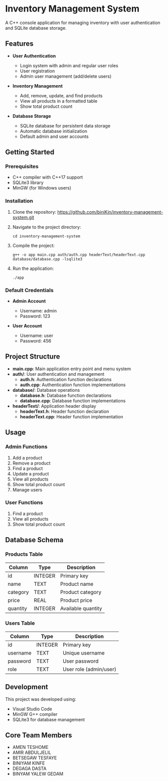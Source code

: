 # Inventory Management System

A C++ console application for managing inventory with user authentication and SQLite database storage.

## Features

- **User Authentication**
  - Login system with admin and regular user roles
  - User registration
  - Admin user management (add/delete users)

- **Inventory Management**
  - Add, remove, update, and find products
  - View all products in a formatted table
  - Show total product count

- **Database Storage**
  - SQLite database for persistent data storage
  - Automatic database initialization
  - Default admin and user accounts

## Getting Started

### Prerequisites

- C++ compiler with C++17 support
- SQLite3 library
- MinGW (for Windows users)

### Installation

1. Clone the repository:
  https://github.com/biniKin/inventory-management-system.git

2. Navigate to the project directory:
   ```
   cd inventory-management-system
   ```

3. Compile the project:
   ```
   g++ -o app main.cpp auth/auth.cpp headerText/headerText.cpp database/database.cpp -lsqlite3
   ```

4. Run the application:
   ```
   ./app
   ```

### Default Credentials

- **Admin Account**
  - Username: admin
  - Password: 123

- **User Account**
  - Username: user
  - Password: 456

## Project Structure

- **main.cpp**: Main application entry point and menu system
- **auth/**: User authentication and management
  - **auth.h**: Authentication function declarations
  - **auth.cpp**: Authentication function implementations
- **database/**: Database operations
  - **database.h**: Database function declarations
  - **database.cpp**: Database function implementations
- **headerText/**: Application header display
  - **headerText.h**: Header function declaration
  - **headerText.cpp**: Header function implementation

## Usage

### Admin Functions

1. Add a product
2. Remove a product
3. Find a product
4. Update a product
5. View all products
6. Show total product count
7. Manage users

### User Functions

1. Find a product
2. View all products
3. Show total product count

## Database Schema

### Products Table

| Column   | Type    | Description           |
|----------|---------|-----------------------|
| id       | INTEGER | Primary key           |
| name     | TEXT    | Product name          |
| category | TEXT    | Product category      |
| price    | REAL    | Product price         |
| quantity | INTEGER | Available quantity    |

### Users Table

| Column   | Type    | Description           |
|----------|---------|-----------------------|
| id       | INTEGER | Primary key           |
| username | TEXT    | Unique username       |
| password | TEXT    | User password         |
| role     | TEXT    | User role (admin/user)|

## Development

This project was developed using:
- Visual Studio Code
- MinGW G++ compiler
- SQLite3 for database management



## Core Team Members
- AMEN TESHOME
- AMIR ABDULJELIL
- BETSEGAW TESFAYE
- BINIYAM KINFE
- DEGAGA DASTA 
- BINYAM YALEW GEDAM
